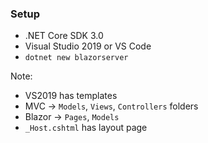### Setup

- .NET Core SDK 3.0
- Visual Studio 2019 or VS Code
- `dotnet new blazorserver`


Note:

- VS2019 has templates
- MVC -> `Models`, `Views`, `Controllers` folders
- Blazor -> `Pages`, `Models`
- `_Host.cshtml` has layout page